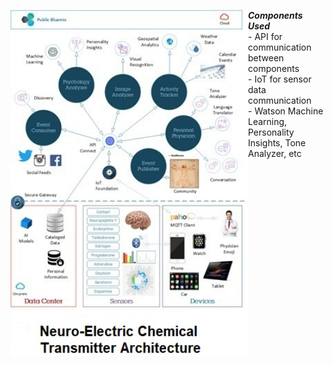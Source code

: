 <img src="../../../../images/neuro.jpg"  align="left"
		 style="width: 380px;"/>
 ***Components Used***
<br> - API for communication between components
<br> - IoT for sensor data communication
<br> - Watson Machine Learning, Personality Insights, Tone Analyzer, etc